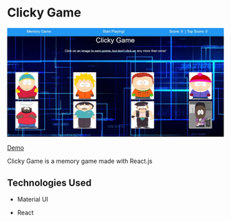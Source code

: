 # Clicky Game

![Clicky Game](./public/img/clicky-game.jpg)

[Demo](https://ds-clicky-game.herokuapp.com)

Clicky Game is a memory game made with React.js

## Technologies Used
  
- Material UI

- React
